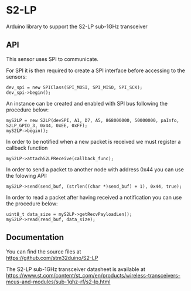 # S2-LP
Arduino library to support the S2-LP sub-1GHz transceiver

## API

This sensor uses SPI to communicate.

For SPI it is then required to create a SPI interface before accessing to the sensors:  

    dev_spi = new SPIClass(SPI_MOSI, SPI_MISO, SPI_SCK);  
    dev_spi->begin();

An instance can be created and enabled with SPI bus following the procedure below:  

    myS2LP = new S2LP(devSPI, A1, D7, A5, 868000000, 50000000, paInfo, S2LP_GPIO_3, 0x44, 0xEE, 0xFF);
    myS2LP->begin();

In order to be notified when a new packet is received we must register a callback function

    myS2LP->attachS2LPReceive(callback_func);

In order to send a packet to another node with address 0x44 you can use the folowing API:

    myS2LP->send(send_buf, (strlen((char *)send_buf) + 1), 0x44, true);

In order to read a packet after having received a notification you can use the procedure below:

    uint8_t data_size = myS2LP->getRecvPayloadLen();
    myS2LP->read(read_buf, data_size);

## Documentation

You can find the source files at  
https://github.com/stm32duino/S2-LP

The S2-LP sub-1GHz transceiver datasheet is available at  
https://www.st.com/content/st_com/en/products/wireless-transceivers-mcus-and-modules/sub-1ghz-rf/s2-lp.html
